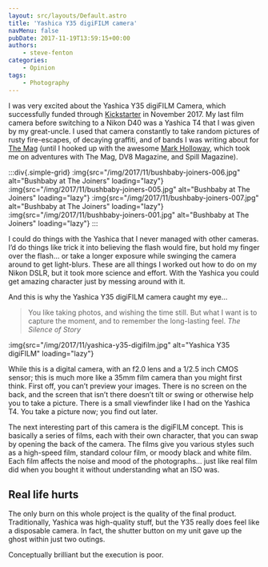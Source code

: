 ```yaml
---
layout: src/layouts/Default.astro
title: 'Yashica Y35 digiFILM camera'
navMenu: false
pubDate: 2017-11-19T13:59:15+00:00
authors:
    - steve-fenton
categories:
    - Opinion
tags:
    - Photography
---
```


I was very excited about the Yashica Y35 digiFILM Camera, which successfully funded through [Kickstarter](https://www.kickstarter.com/projects/1940283777/expect-the-unexpected-digifilmtm-camera-by-yashica) in November 2017. My last film camera before switching to a Nikon D40 was a Yashica T4 that I was given by my great-uncle. I used that camera constantly to take random pictures of rusty fire-escapes, of decaying graffiti, and of bands I was writing about for [The Mag](https://en.wikipedia.org/wiki/The_Mag_(music_magazine)) (until I hooked up with the awesome [Mark Holloway](http://www.hollowayphotography.co.uk/), which took me on adventures with The Mag, DV8 Magazine, and Spill Magazine).

:::div{.simple-grid}
:img{src="/img/2017/11/bushbaby-joiners-006.jpg" alt="Bushbaby at The Joiners" loading="lazy"}
:img{src="/img/2017/11/bushbaby-joiners-005.jpg" alt="Bushbaby at The Joiners" loading="lazy"}
:img{src="/img/2017/11/bushbaby-joiners-007.jpg" alt="Bushbaby at The Joiners" loading="lazy"}
:img{src="/img/2017/11/bushbaby-joiners-001.jpg" alt="Bushbaby at The Joiners" loading="lazy"}
:::

I could do things with the Yashica that I never managed with other cameras. I’d do things like trick it into believing the flash would fire, but hold my finger over the flash… or take a longer exposure while swinging the camera around to get light-blurs. These are all things I worked out how to do on my Nikon DSLR, but it took more science and effort. With the Yashica you could get amazing character just by messing around with it.

And this is why the Yashica Y35 digiFILM camera caught my eye…

> You like taking photos, and wishing the time still. But what I want is to capture the moment, and to remember the long-lasting feel. <cite>The Silence of Story</cite>

:img{src="/img/2017/11/yashica-y35-digifilm.jpg" alt="Yashica Y35 digiFILM" loading="lazy"}

While this is a digital camera, with an f2.0 lens and a 1/2.5 inch CMOS sensor; this is much more like a 35mm film camera than you might first think. First off, you can’t preview your images. There is no screen on the back, and the screen that isn’t there doesn’t tilt or swing or otherwise help you to take a picture. There is a small viewfinder like I had on the Yashica T4. You take a picture now; you find out later.

The next interesting part of this camera is the digiFILM concept. This is basically a series of films, each with their own character, that you can swap by opening the back of the camera. The films give you various styles such as a high-speed film, standard colour film, or moody black and white film. Each film affects the noise and mood of the photographs… just like real film did when you bought it without understanding what an ISO was.

## Real life hurts

The only burn on this whole project is the quality of the final product. Traditionally, Yashica was high-quality stuff, but the Y35 really does feel like a disposable camera. In fact, the shutter button on my unit gave up the ghost within just two outings.

Conceptually brilliant but the execution is poor.